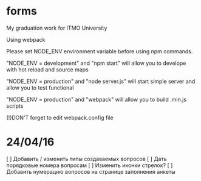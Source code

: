 # forms
 My graduation work for ITMO University
 
 Using webpack
 
 Please set NODE_ENV environment variable before using npm commands.
 
 "NODE_ENV = development" and "npm start" will allow you to develope with hot reload and source maps
 
 "NODE_ENV = production" and "node server.js" will start simple server and allow you to test functional
 
 "NODE_ENV = production" and "webpack" will allow you to build .min.js scripts
 
 (!)DON'T forget to edit webpack.config file

# 24/04/16
 [ ] Добавить / изменить типы создаваемых вопросов
 [ ] Дать порядковые номера вопросам
 [ ] Изменить иконки стрелок?
 [ ] Добавить нумерацию вопросов на странице заполнения анкеты
